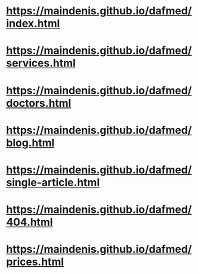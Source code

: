 # https://maindenis.github.io/dafmed/index.html
# https://maindenis.github.io/dafmed/services.html
# https://maindenis.github.io/dafmed/doctors.html
# https://maindenis.github.io/dafmed/blog.html
# https://maindenis.github.io/dafmed/single-article.html
# https://maindenis.github.io/dafmed/404.html
# https://maindenis.github.io/dafmed/prices.html